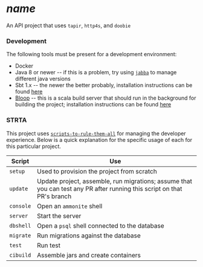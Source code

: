 # $name$
An API project that uses `tapir`, `http4s`, and `doobie`

### Development

The following tools must be present for a development environment:
 - Docker
 - Java 8 or newer -- if this is a problem, try using [`jabba`](https://github.com/shyiko/jabba#jabba--) to manage different java versions
 - Sbt 1.x -- the newer the better probably, installation instructions can be found [here](https://www.scala-sbt.org/download.html)
 - [Bloop](https://scalacenter.github.io/bloop/) -- this is a scala build server that should run in the background for building the project; installation instructions can be found [here](https://scalacenter.github.io/bloop/setup)

### STRTA

This project uses [`scripts-to-rule-them-all`](https://github.blog/2015-06-30-scripts-to-rule-them-all/) for managing the developer experience. Below is a quick explanation for the specific usage of each for this particular project.

| Script | Use |
|---|---|
| `setup` | Used to provision the project from scratch |
| `update` | Update project, assemble, run migrations; assume that you can test any PR after running this script on that PR's branch |
| `console` | Open an `ammonite` shell |
| `server` | Start the server |
| `dbshell` | Open a `psql` shell connected to the database |
| `migrate` | Run migrations against the database |
| `test` | Run test |
| `cibuild` | Assemble jars and create containers |
